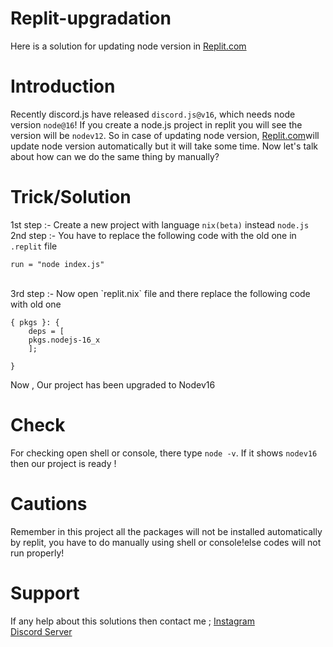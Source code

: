 # Replit-upgradation
Here is a solution for updating node version in [Replit.com](https://replit.com/~)

# Introduction 
Recently discord.js have released `discord.js@v16`, which needs node version `node@16`!
If you create a node.js project in replit you will see the version will be `nodev12`.
So in case of updating node version, [Replit.com](https://replit.com/~)will update node version automatically but it will take some time.
Now let's talk about how can we do the same thing by manually?

# Trick/Solution 
1st step :- Create a new project with language `nix(beta)` instead `node.js`
<br />
2nd step :- You have to replace the following code with the old one in `.replit` file
```.replit
run = "node index.js"
```
<br />
3rd step :- Now open `replit.nix` file and there replace the following code with old one

```
{ pkgs }: {
	deps = [
    pkgs.nodejs-16_x
	];

}
```
Now , Our project has been upgraded to Nodev16

# Check
For checking open shell or console, there type `node -v`.
If it shows `nodev16` then our project is ready !

# Cautions
Remember in this project all the packages will not be installed automatically by replit, you have to do manually using shell or console!else codes will not run properly!

# Support
If any help about this solutions then contact me ;
[Instagram](https://instagram.com/ig_crauxop)
<br />
[Discord Server](https://discord.ink/galaxystudio)
